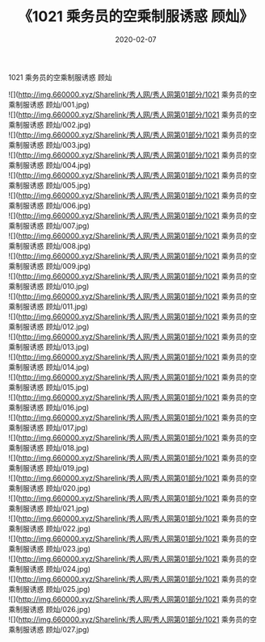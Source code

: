 ﻿---
layout: post
title:  《1021 乘务员的空乘制服诱惑 顾灿》
date:   2020-02-07
img: http://img.660000.xyz/Sharelink/秀人网/秀人网第01部分/1021 乘务员的空乘制服诱惑 顾灿/000.jpg
categories: [美女, 清纯, 唯美]
---

1021 乘务员的空乘制服诱惑 顾灿

  ![](http://img.660000.xyz/Sharelink/秀人网/秀人网第01部分/1021 乘务员的空乘制服诱惑 顾灿/001.jpg) <br> ![](http://img.660000.xyz/Sharelink/秀人网/秀人网第01部分/1021 乘务员的空乘制服诱惑 顾灿/002.jpg) <br> ![](http://img.660000.xyz/Sharelink/秀人网/秀人网第01部分/1021 乘务员的空乘制服诱惑 顾灿/003.jpg) <br> ![](http://img.660000.xyz/Sharelink/秀人网/秀人网第01部分/1021 乘务员的空乘制服诱惑 顾灿/004.jpg) <br> ![](http://img.660000.xyz/Sharelink/秀人网/秀人网第01部分/1021 乘务员的空乘制服诱惑 顾灿/005.jpg) <br> ![](http://img.660000.xyz/Sharelink/秀人网/秀人网第01部分/1021 乘务员的空乘制服诱惑 顾灿/006.jpg) <br> ![](http://img.660000.xyz/Sharelink/秀人网/秀人网第01部分/1021 乘务员的空乘制服诱惑 顾灿/007.jpg) <br> ![](http://img.660000.xyz/Sharelink/秀人网/秀人网第01部分/1021 乘务员的空乘制服诱惑 顾灿/008.jpg) <br> ![](http://img.660000.xyz/Sharelink/秀人网/秀人网第01部分/1021 乘务员的空乘制服诱惑 顾灿/009.jpg) <br> ![](http://img.660000.xyz/Sharelink/秀人网/秀人网第01部分/1021 乘务员的空乘制服诱惑 顾灿/010.jpg) <br> ![](http://img.660000.xyz/Sharelink/秀人网/秀人网第01部分/1021 乘务员的空乘制服诱惑 顾灿/011.jpg) <br> ![](http://img.660000.xyz/Sharelink/秀人网/秀人网第01部分/1021 乘务员的空乘制服诱惑 顾灿/012.jpg) <br> ![](http://img.660000.xyz/Sharelink/秀人网/秀人网第01部分/1021 乘务员的空乘制服诱惑 顾灿/013.jpg) <br> ![](http://img.660000.xyz/Sharelink/秀人网/秀人网第01部分/1021 乘务员的空乘制服诱惑 顾灿/014.jpg) <br> ![](http://img.660000.xyz/Sharelink/秀人网/秀人网第01部分/1021 乘务员的空乘制服诱惑 顾灿/015.jpg) <br> ![](http://img.660000.xyz/Sharelink/秀人网/秀人网第01部分/1021 乘务员的空乘制服诱惑 顾灿/016.jpg) <br> ![](http://img.660000.xyz/Sharelink/秀人网/秀人网第01部分/1021 乘务员的空乘制服诱惑 顾灿/017.jpg) <br> ![](http://img.660000.xyz/Sharelink/秀人网/秀人网第01部分/1021 乘务员的空乘制服诱惑 顾灿/018.jpg) <br> ![](http://img.660000.xyz/Sharelink/秀人网/秀人网第01部分/1021 乘务员的空乘制服诱惑 顾灿/019.jpg) <br> ![](http://img.660000.xyz/Sharelink/秀人网/秀人网第01部分/1021 乘务员的空乘制服诱惑 顾灿/020.jpg) <br> ![](http://img.660000.xyz/Sharelink/秀人网/秀人网第01部分/1021 乘务员的空乘制服诱惑 顾灿/021.jpg) <br> ![](http://img.660000.xyz/Sharelink/秀人网/秀人网第01部分/1021 乘务员的空乘制服诱惑 顾灿/022.jpg) <br> ![](http://img.660000.xyz/Sharelink/秀人网/秀人网第01部分/1021 乘务员的空乘制服诱惑 顾灿/023.jpg) <br> ![](http://img.660000.xyz/Sharelink/秀人网/秀人网第01部分/1021 乘务员的空乘制服诱惑 顾灿/024.jpg) <br> ![](http://img.660000.xyz/Sharelink/秀人网/秀人网第01部分/1021 乘务员的空乘制服诱惑 顾灿/025.jpg) <br> ![](http://img.660000.xyz/Sharelink/秀人网/秀人网第01部分/1021 乘务员的空乘制服诱惑 顾灿/026.jpg) <br> ![](http://img.660000.xyz/Sharelink/秀人网/秀人网第01部分/1021 乘务员的空乘制服诱惑 顾灿/027.jpg) <br>